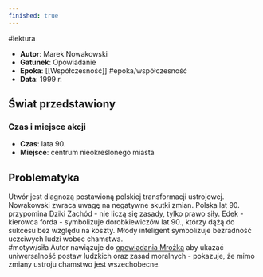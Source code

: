 ```yaml
---
finished: true
---
```

#lektura 
- **Autor**: Marek Nowakowski
- **Gatunek**: Opowiadanie
- **Epoka**: [[Współczesność]] #epoka/współczesność 
- **Data**: 1999 r.
## Świat przedstawiony
### Czas i miejsce akcji
- **Czas**: lata 90.
- **Miejsce**: centrum nieokreślonego miasta
## Problematyka
Utwór jest diagnozą postawioną polskiej transformacji ustrojowej. Nowakowski zwraca uwagę na negatywne skutki zmian. Polska lat 90. przypomina Dziki Zachód - nie liczą się zasady, tylko prawo siły. Edek  - kierowca forda - symbolizuje dorobkiewiczów lat 90., którzy dążą do sukcesu bez względu na koszty. Młody inteligent symbolizuje bezradność uczciwych ludzi wobec chamstwa.  
#motyw/siła 
Autor nawiązuje do [opowiadania Mrożka](./Tango) aby ukazać uniwersalność postaw ludzkich oraz zasad moralnych - pokazuje, że mimo zmiany ustroju chamstwo jest wszechobecne. 

